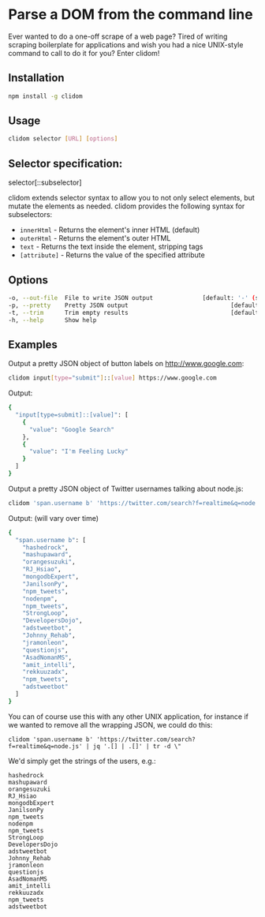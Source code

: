 # Parse a DOM from the command line

Ever wanted to do a one-off scrape of a web page? Tired of writing scraping
boilerplate for applications and wish you had a nice UNIX-style command to call
to do it for you? Enter clidom!

## Installation

```bash
npm install -g clidom
```

## Usage

```bash
clidom selector [URL] [options]
```

## Selector specification:

selector[::subselector]

clidom extends selector syntax to allow you to not only select elements, but
mutate the elements as needed. clidom provides the following syntax for
subselectors:

- `innerHtml` - Returns the element's inner HTML (default)
- `outerHtml` - Returns the element's outer HTML
- `text` - Returns the text inside the element, stripping tags
- `[attribute]` - Returns the value of the specified attribute

## Options

```bash
-o, --out-file  File to write JSON output              [default: '-' (stdout)]
-p, --pretty    Pretty JSON output                             [default: true]
-t, --trim      Trim empty results                             [default: true]
-h, --help      Show help
```

## Examples

Output a pretty JSON object of button labels on http://www.google.com:

```bash
clidom input[type="submit"]::[value] https://www.google.com
```

Output:

```bash
{
  "input[type=submit]::[value]": [
    {
      "value": "Google Search"
    },
    {
      "value": "I'm Feeling Lucky"
    }
  ]
}
```

Output a pretty JSON object of Twitter usernames talking about node.js:

```bash
clidom 'span.username b' 'https://twitter.com/search?f=realtime&q=node.js'
```

Output: (will vary over time)

```bash
{
  "span.username b": [
    "hashedrock",
    "mashupaward",
    "orangesuzuki",
    "RJ_Hsiao",
    "mongodbExpert",
    "JanilsonPy",
    "npm_tweets",
    "nodenpm",
    "npm_tweets",
    "StrongLoop",
    "DevelopersDojo",
    "adstweetbot",
    "Johnny_Rehab",
    "jramonleon",
    "questionjs",
    "AsadNomanMS",
    "amit_intelli",
    "rekkuuzadx",
    "npm_tweets",
    "adstweetbot"
  ]
}
```

You can of course use this with any other UNIX application, for instance if we
wanted to remove all the wrapping JSON, we could do this:

```
clidom 'span.username b' 'https://twitter.com/search?f=realtime&q=node.js' | jq '.[] | .[]' | tr -d \"
```

We'd simply get the strings of the users, e.g.:

```
hashedrock
mashupaward
orangesuzuki
RJ_Hsiao
mongodbExpert
JanilsonPy
npm_tweets
nodenpm
npm_tweets
StrongLoop
DevelopersDojo
adstweetbot
Johnny_Rehab
jramonleon
questionjs
AsadNomanMS
amit_intelli
rekkuuzadx
npm_tweets
adstweetbot
```
